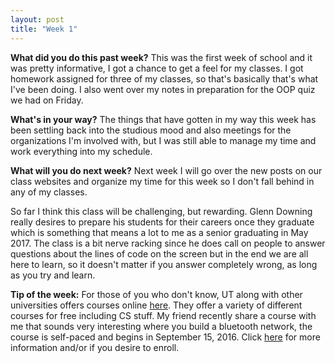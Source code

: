 ```yaml
---
layout: post
title: "Week 1"
---
```


**What did you do this past week?**
This was the first week of school and it was pretty informative, I got a chance to get a feel for my classes. I got homework assigned for three of my classes, so that's basically that's what I've been doing. I also went over my notes in preparation for the OOP quiz we had on Friday.

**What's in your way?**
The things that have gotten in my way this week has been settling back into the studious mood and also meetings for the organizations I'm involved with, but I was still able to manage my time and work everything into my schedule.

**What will you do next week?**
Next week I will go over the new posts on our class websites and organize my time for this week so I don't fall behind in any of my classes.

So far I think this class will be challenging, but rewarding. Glenn Downing really desires to prepare his students for their careers once they graduate which is something that means a lot to me as a senior graduating in May 2017. The class is a bit nerve racking since he does call on people to answer questions about the lines of code on the screen but in the end we are all here to learn, so it doesn't matter if you answer completely wrong, as long as you try and learn. 

**Tip of the week:**
For those of you who don't know, UT along with other universities offers courses online [here](https://www.edx.org/course/subject/computer-science). They offer a variety of different courses for free including CS stuff. My friend recently share a course with me that sounds very interesting where you build a bluetooth network, the course is self-paced and begins in September 15, 2016. Click [here](https://www.edx.org/course/real-time-bluetooth-networks-shape-world-utaustinx-ut-rtbn-12-01x) for more information and/or if you desire to enroll. 
